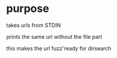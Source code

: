 # purpose
takes urls from STDIN

prints the same url without the file part

this makes the url fuzz'ready for dirsearch
